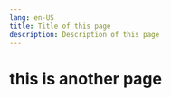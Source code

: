 ```yaml
---
lang: en-US
title: Title of this page
description: Description of this page
---
```


# this is another page
